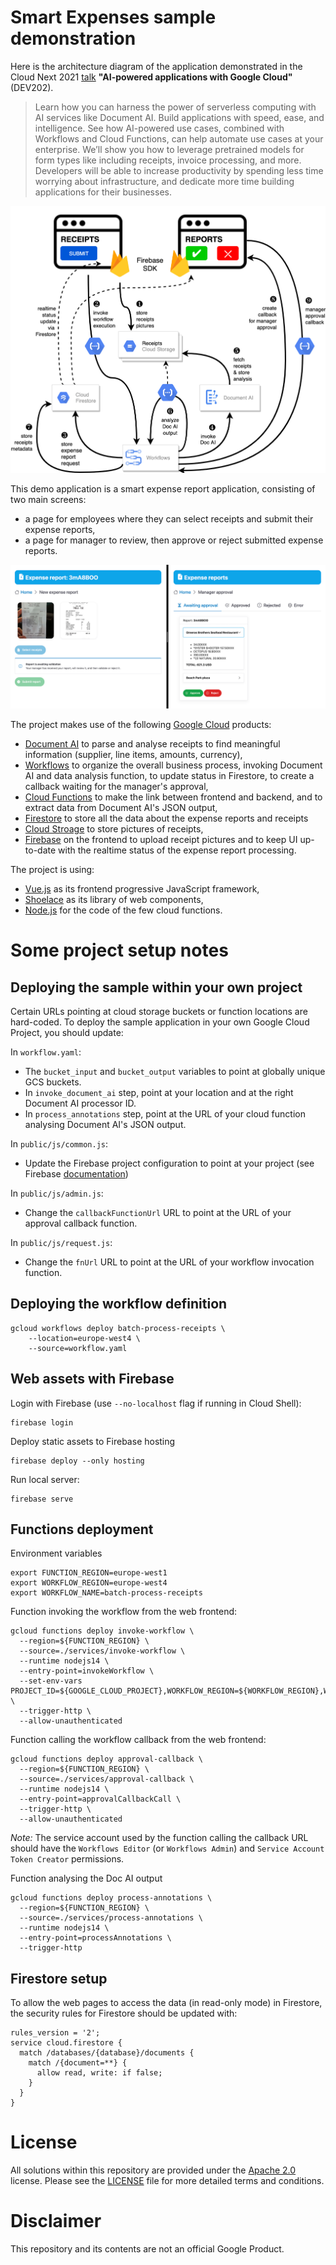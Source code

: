 # Smart Expenses sample demonstration

Here is the architecture diagram of the application demonstrated 
in the Cloud Next 2021 [talk](https://cloud.withgoogle.com/next/catalog?session=DEV202#application-development)
**"AI-powered applications with Google Cloud"** (DEV202).

> Learn how you can harness the power of serverless computing with AI services like Document AI. 
> Build applications with speed, ease, and intelligence. See how AI-powered use cases, 
> combined with Workflows and Cloud Functions, can help automate use cases at your enterprise. 
> We’ll show you how to leverage pretrained models for form types like including receipts, 
> invoice processing, and more. Developers will be able to increase productivity 
> by spending less time worrying about infrastructure, and dedicate more time 
> building applications for their businesses.

![Architecture diagram](architecture-diagram.png)

This demo application is a smart expense report application, consisting of two main screens:

* a page for employees where they can select receipts and submit their expense reports,
* a page for manager to review, then approve or reject submitted expense reports.

![Employee and manager expense report screens](smart-expenses-screens.png)

The project makes use of the following [Google Cloud](https://cloud.google.com/storage) products:

* [Document AI](https://cloud.google.com/document-ai) to parse and analyse receipts to find meaningful information (supplier, line items, amounts, currency),
* [Workflows](https://cloud.google.com/workflows) to organize the overall business process, invoking Document AI and data analysis function, to update status in Firestore, to create a callback waiting for the manager's approval,
* [Cloud Functions](https://cloud.google.com/functions) to make the link between frontend and backend, and to extract data from Document AI's JSON output,
* [Firestore](https://cloud.google.com/firestore) to store all the data about the expense reports and receipts
* [Cloud Stroage](https://cloud.google.com/storage) to store pictures of receipts,
* [Firebase](https://firebase.google.com/) on the frontend to upload receipt pictures and to keep UI up-to-date with the realtime status of the expense report processing.

The project is using:

* [Vue.js](https://vuejs.org/) as its frontend progressive JavaScript framework,
* [Shoelace](https://shoelace.style/) as its library of web components,
* [Node.js](https://nodejs.org/en/) for the code of the few cloud functions.

# Some project setup notes

## Deploying the sample within your own project

Certain URLs pointing at cloud storage buckets or function locations are hard-coded.
To deploy the sample application in your own Google Cloud Project, you should update:

In `workflow.yaml`:
* The `bucket_input` and `bucket_output` variables to point at globally unique GCS buckets.
* In `invoke_document_ai` step, point at your location and at the right Document AI processor ID.
* In `process_annotations` step, point at the URL of your cloud function analysing Document AI's JSON output.

In `public/js/common.js`:
* Update the Firebase project configuration to point at your project (see Firebase [documentation](https://firebase.google.com/docs/web/learn-more#config-object))

In `public/js/admin.js`:
* Change the `callbackFunctionUrl` URL to point at the URL of your approval callback function.

In `public/js/request.js`:
* Change the `fnUrl` URL to point at the URL of your workflow invocation function.

## Deploying the workflow definition

```
gcloud workflows deploy batch-process-receipts \
    --location=europe-west4 \
    --source=workflow.yaml
```

## Web assets with Firebase

Login with Firebase (use `--no-localhost` flag if running in Cloud Shell):
```
firebase login
```

Deploy static assets to Firebase hosting
```
firebase deploy --only hosting
```

Run local server:
```
firebase serve
```

## Functions deployment

Environment variables
```
export FUNCTION_REGION=europe-west1
export WORKFLOW_REGION=europe-west4
export WORKFLOW_NAME=batch-process-receipts
```

Function invoking the workflow from the web frontend:
```
gcloud functions deploy invoke-workflow \
  --region=${FUNCTION_REGION} \
  --source=./services/invoke-workflow \
  --runtime nodejs14 \
  --entry-point=invokeWorkflow \
  --set-env-vars PROJECT_ID=${GOOGLE_CLOUD_PROJECT},WORKFLOW_REGION=${WORKFLOW_REGION},WORKFLOW_NAME=${WORKFLOW_NAME} \
  --trigger-http \
  --allow-unauthenticated
```

Function calling the workflow callback from the web frontend:
```
gcloud functions deploy approval-callback \
  --region=${FUNCTION_REGION} \
  --source=./services/approval-callback \
  --runtime nodejs14 \
  --entry-point=approvalCallbackCall \
  --trigger-http \
  --allow-unauthenticated
```

*Note:* The service account used by the function calling the callback URL should have the `Workflows Editor` (or `Workflows Admin`) and `Service Account Token Creator` permissions.

Function analysing the Doc AI output
```
gcloud functions deploy process-annotations \
  --region=${FUNCTION_REGION} \
  --source=./services/process-annotations \
  --runtime nodejs14 \
  --entry-point=processAnnotations \
  --trigger-http
```

## Firestore setup

To allow the web pages to access the data (in read-only mode) in Firestore, the security rules for Firestore should be updated with:

```
rules_version = '2';
service cloud.firestore {
  match /databases/{database}/documents {
    match /{document=**} {
      allow read, write: if false;
    }
  }
}
```

# License

All solutions within this repository are provided under the [Apache 2.0](https://www.apache.org/licenses/LICENSE-2.0) license. Please see the [LICENSE](https://github.com/GoogleCloudPlatform/smart-expenses/blob/main/LICENSE) file for more detailed terms and conditions.

# Disclaimer

This repository and its contents are not an official Google Product.